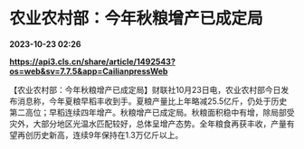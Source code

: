 # 农业农村部：今年秋粮增产已成定局

**2023-10-23 02:26**

**https://api3.cls.cn/share/article/1492543?os=web&sv=7.7.5&app=CailianpressWeb**

【农业农村部：今年秋粮增产已成定局】财联社10月23日电，农业农村部今日发布消息称，今年夏粮早稻丰收到手。夏粮产量比上年略减25.5亿斤，仍处于历史第二高位；早稻连续四年增产。秋粮增产已成定局。秋粮面积稳中有增，除局部受灾外，大部分地区光温水匹配较好，总体呈增产态势。全年粮食再获丰收，产量有望再创历史新高，连续9年保持在1.3万亿斤以上。